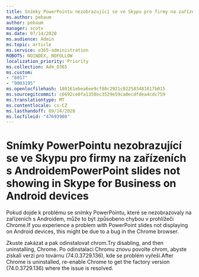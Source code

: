 ```yaml
---
title: Snímky PowerPointu nezobrazující se ve Skypu pro firmy na zařízeních s Androidem
ms.author: pebaum
author: pebaum
manager: scotv
ms.date: 07/14/2020
ms.audience: Admin
ms.topic: article
ms.service: o365-administration
ROBOTS: NOINDEX, NOFOLLOW
localization_priority: Priority
ms.collection: Adm_O365
ms.custom:
- "6017"
- "9003195"
ms.openlocfilehash: 180161ebea6ee9cf80c2921c022583481617b015
ms.sourcegitcommit: c6692ce0fa1358ec3529e59ca0ecdfdea4cdc759
ms.translationtype: MT
ms.contentlocale: cs-CZ
ms.lasthandoff: 09/14/2020
ms.locfileid: "47693908"
---
```

# <a name="powerpoint-slides-not-showing-in-skype-for-business-on-android-devices"></a><span data-ttu-id="2371c-102">Snímky PowerPointu nezobrazující se ve Skypu pro firmy na zařízeních s Androidem</span><span class="sxs-lookup"><span data-stu-id="2371c-102">PowerPoint slides not showing in Skype for Business on Android devices</span></span>

<span data-ttu-id="2371c-103">Pokud dojde k problému se snímky PowerPointu, které se nezobrazovaly na zařízeních s Androidem, může to být způsobeno chybou v prohlížeči Chrome.</span><span class="sxs-lookup"><span data-stu-id="2371c-103">If you experience a problem with PowerPoint slides not displaying on Android devices, this might be due to a bug in the Chrome browser.</span></span>

<span data-ttu-id="2371c-104">Zkuste zakázat a pak odinstalovat chrom.</span><span class="sxs-lookup"><span data-stu-id="2371c-104">Try disabling, and then uninstalling, Chrome.</span></span> <span data-ttu-id="2371c-105">Po odinstalaci Chromu znovu povolte chrom, abyste získali verzi pro továrnu (74.0.3729.136), kde se problém vyřeší.</span><span class="sxs-lookup"><span data-stu-id="2371c-105">After Chrome is uninstalled, re-enable Chrome to get the factory version (74.0.3729.136) where the issue is resolved.</span></span>